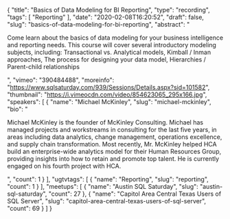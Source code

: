 {
  "title": "Basics of Data Modeling for BI Reporting",
  "type": "recording",
  "tags": [
    "Reporting"
  ],
  "date": "2020-02-08T16:20:52",
  "draft": false,
  "slug": "basics-of-data-modeling-for-bi-reporting",
  "abstract": "<p>Come learn about the basics of data modeling for your business intelligence and reporting needs.  This course will cover several introductory modeling subjects, including: Transactional vs. Analytical models, Kimball / Inman approaches, The process for designing your data model, Hierarchies / Parent-child relationships</p>",
  "vimeo": "390484488",
  "moreinfo": "https://www.sqlsaturday.com/939/Sessions/Details.aspx?sid=101582",
  "thumbnail": "https://i.vimeocdn.com/video/854623065_295x166.jpg",
  "speakers": [
    {
      "name": "Michael McKinley",
      "slug": "michael-mckinley",
      "bio": "<p>Michael McKinley is the founder of McKinley Consulting.  Michael has managed projects and workstreams in consulting for the last five years, in areas including data analytics, change management, operations excellence, and supply chain transformation. Most recently, Mr. McKinley helped HCA build an enterprise-wide analytics model for their Human Resources Group, providing insights into how to retain and promote top talent.  He is currently engaged on his fourth project with HCA.</p>",
      "count": 1
    }
  ],
  "ugtvtags": [
    {
      "name": "Reporting",
      "slug": "reporting",
      "count": 1
    }
  ],
  "meetups": [
    {
      "name": "Austin SQL Saturday",
      "slug": "austin-sql-saturday",
      "count": 27
    },
    {
      "name": "Capitol Area Central Texas Users of SQL Server",
      "slug": "capitol-area-central-texas-users-of-sql-server",
      "count": 69
    }
  ]
}
